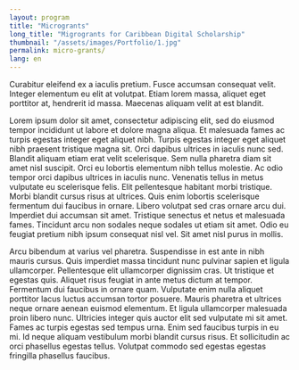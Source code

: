 ```yaml
---
layout: program
title: "Microgrants"
long_title: "Migrogrants for Caribbean Digital Scholarship"
thumbnail: "/assets/images/Portfolio/1.jpg"
permalink: micro-grants/
lang: en
---
```


<div class="portfolio-details">
    <p>Curabitur eleifend ex a iaculis pretium. Fusce accumsan consequat velit. Integer elementum eu elit at volutpat. Etiam lorem massa, aliquet eget porttitor at, hendrerit id massa. Maecenas aliquam velit at est blandit.</p>
    <p>Lorem ipsum dolor sit amet, consectetur adipiscing elit, sed do eiusmod tempor incididunt ut labore et dolore magna aliqua. Et malesuada fames ac turpis egestas integer eget aliquet nibh. Turpis egestas integer eget aliquet nibh praesent tristique magna sit. Orci dapibus ultrices in iaculis nunc sed. Blandit aliquam etiam erat velit scelerisque. Sem nulla pharetra diam sit amet nisl suscipit. Orci eu lobortis elementum nibh tellus molestie. Ac odio tempor orci dapibus ultrices in iaculis nunc. Venenatis tellus in metus vulputate eu scelerisque felis. Elit pellentesque habitant morbi tristique. Morbi blandit cursus risus at ultrices. Quis enim lobortis scelerisque fermentum dui faucibus in ornare. Libero volutpat sed cras ornare arcu dui. Imperdiet dui accumsan sit amet. Tristique senectus et netus et malesuada fames. Tincidunt arcu non sodales neque sodales ut etiam sit amet. Odio eu feugiat pretium nibh ipsum consequat nisl vel. Sit amet nisl purus in mollis.</p>
    <p>Arcu bibendum at varius vel pharetra. Suspendisse in est ante in nibh mauris cursus. Quis imperdiet massa tincidunt nunc pulvinar sapien et ligula ullamcorper. Pellentesque elit ullamcorper dignissim cras. Ut tristique et egestas quis. Aliquet risus feugiat in ante metus dictum at tempor. Fermentum dui faucibus in ornare quam. Vulputate enim nulla aliquet porttitor lacus luctus accumsan tortor posuere. Mauris pharetra et ultrices neque ornare aenean euismod elementum. Et ligula ullamcorper malesuada proin libero nunc. Ultricies integer quis auctor elit sed vulputate mi sit amet. Fames ac turpis egestas sed tempus urna. Enim sed faucibus turpis in eu mi. Id neque aliquam vestibulum morbi blandit cursus risus. Et sollicitudin ac orci phasellus egestas tellus. Volutpat commodo sed egestas egestas fringilla phasellus faucibus.</p>
</div>
